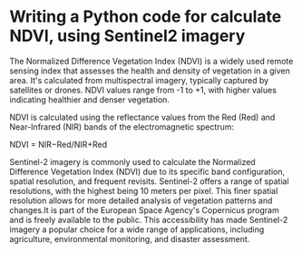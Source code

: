 # Writing a Python code for calculate NDVI, using Sentinel2 imagery
The Normalized Difference Vegetation Index (NDVI) is a widely used remote sensing index that assesses the health and density of vegetation in a given area. It's calculated from multispectral imagery, typically captured by satellites or drones. NDVI values range from -1 to +1, with higher values indicating healthier and denser vegetation.

NDVI is calculated using the reflectance values from the Red (Red) and Near-Infrared (NIR) bands of the electromagnetic spectrum:

NDVI = NIR−Red/NIR+Red

​Sentinel-2 imagery is commonly used to calculate the Normalized Difference Vegetation Index (NDVI) due to its specific band configuration, spatial resolution, and frequent revisits. Sentinel-2 offers a range of spatial resolutions, with the highest being 10 meters per pixel. This finer spatial resolution allows for more detailed analysis of vegetation patterns and changes.It is part of the European Space Agency's Copernicus program and is freely available to the public. This accessibility has made Sentinel-2 imagery a popular choice for a wide range of applications, including agriculture, environmental monitoring, and disaster assessment.  


